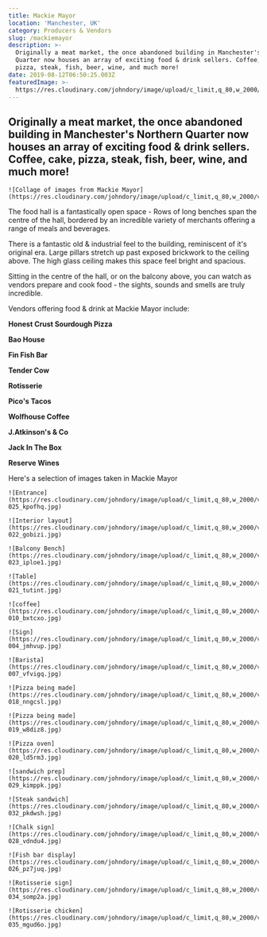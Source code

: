 ```yaml
---
title: Mackie Mayor
location: 'Manchester, UK'
category: Producers & Vendors
slug: /mackiemayor
description: >-
  Originally a meat market, the once abandoned building in Manchester's Northern
  Quarter now houses an array of exciting food & drink sellers. Coffee, cake,
  pizza, steak, fish, beer, wine, and much more!
date: 2019-08-12T06:50:25.003Z
featuredImage: >-
  https://res.cloudinary.com/johndory/image/upload/c_limit,q_80,w_2000/v1568614444/posts/mackiemayor/mackieMayor_p7ylxw.png
---
```

## Originally a meat market, the once abandoned building in Manchester's Northern Quarter now houses an array of exciting food & drink sellers. Coffee, cake, pizza, steak, fish, beer, wine, and much more!

```grid|1
![Collage of images from Mackie Mayor](https://res.cloudinary.com/johndory/image/upload/c_limit,q_80,w_2000/v1568614444/posts/mackiemayor/mackieMayor_p7ylxw.png)
```

The food hall is a fantastically open space - Rows of long benches span the centre of the hall, bordered by an incredible variety of merchants offering a range of meals and beverages.

There is a fantastic old & industrial feel to the building, reminiscent of it's original era. Large pillars stretch up past exposed brickwork to the  ceiling above.  The high glass ceiling makes this space feel bright and spacious.

Sitting in the centre of the hall, or on the balcony above, you can watch as vendors prepare and cook food - the sights, sounds and smells are truly incredible.

Vendors offering food & drink at Mackie Mayor include:

**Honest Crust Sourdough Pizza**

**Bao House**

**Fin Fish Bar**

**Tender Cow**

**Rotisserie**

**Pico's Tacos**

**Wolfhouse Coffee**

**J.Atkinson's & Co**

**Jack In The Box**

**Reserve Wines**

Here's a selection of images taken in Mackie Mayor

```grid|2
![Entrance](https://res.cloudinary.com/johndory/image/upload/c_limit,q_80,w_2000/v1568614426/posts/mackiemayor/mackieMayor-025_kpofhq.jpg)

![Interior layout](https://res.cloudinary.com/johndory/image/upload/c_limit,q_80,w_2000/v1568614429/posts/mackiemayor/mackieMayor-022_gobizi.jpg)
```

```grid|2
![Balcony Bench](https://res.cloudinary.com/johndory/image/upload/c_limit,q_80,w_2000/v1568614434/posts/mackiemayor/mackieMayor-023_iploe1.jpg)

![Table](https://res.cloudinary.com/johndory/image/upload/c_limit,q_80,w_2000/v1568614422/posts/mackiemayor/mackieMayor-021_tutint.jpg)
```

```grid|1
![coffee](https://res.cloudinary.com/johndory/image/upload/c_limit,q_80,w_2000/v1568614412/posts/mackiemayor/mackieMayor-010_bxtcxo.jpg)
```

```grid|2
![Sign](https://res.cloudinary.com/johndory/image/upload/c_limit,q_80,w_2000/v1568614413/posts/mackiemayor/mackieMayor-004_jmhvup.jpg)

![Barista](https://res.cloudinary.com/johndory/image/upload/c_limit,q_80,w_2000/v1568614410/posts/mackiemayor/mackieMayor-007_vfvigq.jpg)
```

```grid|2
![Pizza being made](https://res.cloudinary.com/johndory/image/upload/c_limit,q_80,w_2000/v1568614419/posts/mackiemayor/mackieMayor-018_nngcsl.jpg)

![Pizza being made](https://res.cloudinary.com/johndory/image/upload/c_limit,q_80,w_2000/v1568614421/posts/mackiemayor/mackieMayor-019_w8diz8.jpg)
```

```grid|1
![Pizza oven](https://res.cloudinary.com/johndory/image/upload/c_limit,q_80,w_2000/v1568614421/posts/mackiemayor/mackieMayor-020_ld5rm3.jpg)
```
```grid|2
![sandwich prep](https://res.cloudinary.com/johndory/image/upload/c_limit,q_80,w_2000/v1568614430/posts/mackiemayor/mackieMayor-029_kimppk.jpg)

![Steak sandwich](https://res.cloudinary.com/johndory/image/upload/c_limit,q_80,w_2000/v1568614434/posts/mackiemayor/mackieMayor-032_pkdwsh.jpg)
```
```grid|2
![Chalk sign](https://res.cloudinary.com/johndory/image/upload/c_limit,q_80,w_2000/v1568614428/posts/mackiemayor/mackieMayor-028_vdndu4.jpg)

![Fish bar display](https://res.cloudinary.com/johndory/image/upload/c_limit,q_80,w_2000/v1568614429/posts/mackiemayor/mackieMayor-026_pz7juq.jpg)
```
```grid|2
![Rotisserie sign](https://res.cloudinary.com/johndory/image/upload/c_limit,q_80,w_2000/v1568614433/posts/mackiemayor/mackieMayor-034_somp2a.jpg)

![Rotisserie chicken](https://res.cloudinary.com/johndory/image/upload/c_limit,q_80,w_2000/v1568614435/posts/mackiemayor/mackieMayor-035_mgud6o.jpg)
```
